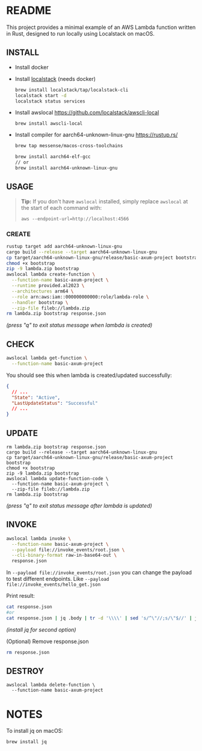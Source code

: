# README

This project provides a minimal example of an AWS Lambda function written in Rust, designed to run locally using Localstack on macOS.

## INSTALL

- Install docker

- Install [localstack](https://www.localstack.cloud) (needs docker)

  ```sh
  brew install localstack/tap/localstack-cli
  localstack start -d
  localstack status services
  ```

- Install awslocal
  https://github.com/localstack/awscli-local

  ```
  brew install awscli-local
  ```

- Install compiler for aarch64-unknown-linux-gnu
  https://rustup.rs/
  ```sh
  brew tap messense/macos-cross-toolchains
  
  brew install aarch64-elf-gcc
  // or
  brew install aarch64-unknown-linux-gnu
  
  ```

## USAGE

> **Tip:** If you don't have `awslocal` installed, simply replace `awslocal` at the start of each command with:
>
> ```
> aws --endpoint-url=http://localhost:4566
> ```

### CREATE

```sh
rustup target add aarch64-unknown-linux-gnu
cargo build --release --target aarch64-unknown-linux-gnu
cp target/aarch64-unknown-linux-gnu/release/basic-axum-project bootstrap
chmod +x bootstrap
zip -9 lambda.zip bootstrap
awslocal lambda create-function \
  --function-name basic-axum-project \
  --runtime provided.al2023 \
  --architectures arm64 \
  --role arn:aws:iam::000000000000:role/lambda-role \
  --handler bootstrap \
  --zip-file fileb://lambda.zip
rm lambda.zip bootstrap response.json
```

_(press "q" to exit status message when lambda is created)_

## CHECK

```sh
awslocal lambda get-function \
  --function-name basic-axum-project
```

You should see this when lambda is created/updated successfully:

```json
{
  // ...
  "State": "Active",
  "LastUpdateStatus": "Successful"
  // ...
}
```

## UPDATE

```
rm lambda.zip bootstrap response.json
cargo build --release --target aarch64-unknown-linux-gnu
cp target/aarch64-unknown-linux-gnu/release/basic-axum-project bootstrap
chmod +x bootstrap
zip -9 lambda.zip bootstrap
awslocal lambda update-function-code \
  --function-name basic-axum-project \
  --zip-file fileb://lambda.zip
rm lambda.zip bootstrap
```

_(press "q" to exit status message after lambda is updated)_

## INVOKE

```sh
awslocal lambda invoke \
  --function-name basic-axum-project \
  --payload file://invoke_events/root.json \
  --cli-binary-format raw-in-base64-out \
  response.json
```

In `--payload file://invoke_events/root.json` you can change the payload to test different endpoints. Like `--payload file://invoke_events/hello_get.json`

Print result:

```sh
cat response.json
#or
cat response.json | jq .body | tr -d '\\\\' | sed 's/^\"//;s/\"$//' | jq
```

_(install jq for second option)_

(Optional) Remove response.json

```sh
rm response.json
```

## DESTROY

```
awslocal lambda delete-function \
  --function-name basic-axum-project
```

# NOTES

To install jq on macOS:

```sh
brew install jq
```
